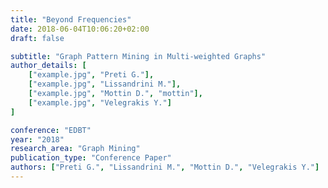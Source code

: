 ```yaml
---
title: "Beyond Frequencies"
date: 2018-06-04T10:06:20+02:00
draft: false

subtitle: "Graph Pattern Mining in Multi-weighted Graphs"
author_details: [
    ["example.jpg", "Preti G."],
    ["example.jpg", "Lissandrini M."],
    ["example.jpg", "Mottin D.", "mottin"],
    ["example.jpg", "Velegrakis Y."]
]

conference: "EDBT"
year: "2018"
research_area: "Graph Mining"
publication_type: "Conference Paper"
authors: ["Preti G.", "Lissandrini M.", "Mottin D.", "Velegrakis Y."]
---
```


